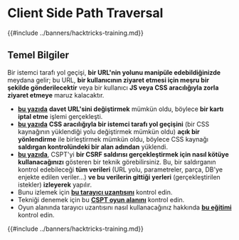 # Client Side Path Traversal

{{#include ../banners/hacktricks-training.md}}

## Temel Bilgiler

Bir istemci tarafı yol geçişi, **bir URL'nin yolunu manipüle edebildiğinizde** meydana gelir; bu URL, **bir kullanıcının ziyaret etmesi için meşru bir şekilde gönderilecektir** veya bir kullanıcı **JS veya CSS aracılığıyla zorla ziyaret etmeye** maruz kalacaktır.

- [**bu yazıda**](https://erasec.be/blog/client-side-path-manipulation/) **davet URL'sini değiştirmek** mümkün oldu, böylece **bir kartı iptal etme** işlemi gerçekleşti.
- [**bu yazıda**](https://mr-medi.github.io/research/2022/11/04/practical-client-side-path-traversal-attacks.html) **CSS aracılığıyla bir istemci tarafı yol geçişini** (bir CSS kaynağının yüklendiği yolu değiştirmek mümkün oldu) **açık bir yönlendirme** ile birleştirmek mümkün oldu, böylece CSS kaynağı **saldırgan kontrolündeki bir alan adından** yüklendi.
- [**bu yazıda**](https://blog.doyensec.com/2024/07/02/cspt2csrf.html), CSPT'yi **bir CSRF saldırısı gerçekleştirmek için nasıl kötüye kullanacağınızı** gösteren bir teknik görebilirsiniz. Bu, bir saldırganın kontrol edebileceği **tüm verileri** (URL yolu, parametreler, parça, DB'ye enjekte edilen veriler...) **ve bu verilerin gittiği yerleri** (gerçekleştirilen istekler) **izleyerek** yapılır.
- Bunu izlemek için [**bu tarayıcı uzantısını**](https://addons.mozilla.org/en-US/firefox/addon/eval-villain/) kontrol edin.
- Tekniği denemek için bu [**CSPT oyun alanını**](https://github.com/doyensec/CSPTPlayground) kontrol edin.
- Oyun alanında tarayıcı uzantısını nasıl kullanacağınız hakkında [**bu eğitimi**](https://blog.doyensec.com/2024/12/03/cspt-with-eval-villain.html) kontrol edin.

{{#include ../banners/hacktricks-training.md}}
